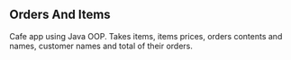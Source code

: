 ## Orders And Items
Cafe app using Java OOP. Takes items, items prices, orders contents and names, customer names and total of their orders.
